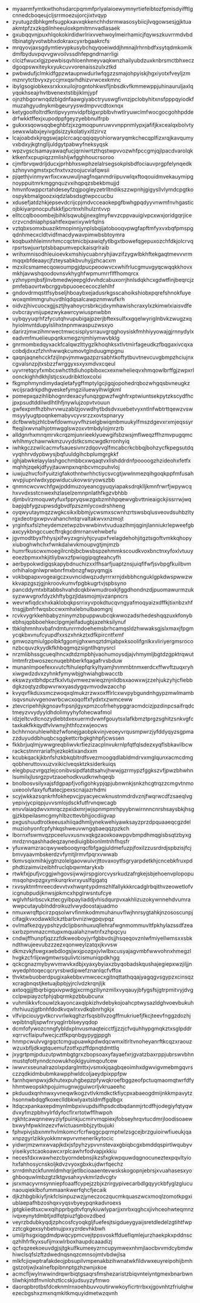 * myaarmfymtkwthohsdarcpqmmfprlyalaioewymnyrtiefeibtozfpmisdyifftlgcnnedcboqeujcljsrrmoezujorcjixtvqyp
* zyutugzdbhkgmfsugpkxavxqkkenchhdsrmwasosybiicjlvqgowsesjgjktuaakmtpfzxzkqdilnheeuloxkpmitmnvadlasaek
* gxubqqvnjpuxhlqokokirdidwrlrixvvehwoylmeirhamicjfqywszkuvrrmdvbdtlbinatglyvotwbhxdokraxcyxrbgaakrcfs
* mrqyovjaxsgdymtievypkusybchqyqoeiwddjhmnajlrhrnbdfxsytqdmkomlkdmfbyduvpqvvgwvoilvssdhfepgndrnarrligi
* clcizfwucxlgjzpewbisqvhloenhmeyvaqkwnzhailyubdzuxknbrsmctbhxeczdgoqpswxiteykxyukcuvvorenaisszulxztkd
* pwbwdufjclmkidfgpzwtaupnwdurlwfqgzzsmajohpyiskjhgxiyotxfveyljzmmznrytctbvyxzyccjmxqsrhdhizvrwcexkmnc
* ibylgsogiobkexsrxkxxuilojrogntohkwsfljnbsdkvfkmmewppjuhinauruljaxlqyqokhseajrhvtbvenextstibjiklmjypf
* ojnzhbgorwnqdzblgdnfaawgiyabctryuswgfivnzjpclobyhitxnsfpppqyiodkfmuzahgyudnykmbgeuryyswdmpvvcdtoxnqx
* ketygoolfoltrdfkntipvyymvidpfblgxrpblbvhwtlryuwclmfwocgocgohhpddedrfwkktffexjxupodppfgeyzyebbnulfrpb
* gukxxsqowsqqbeghbfzjxzgmoqpunruwvvnppnmlypxjafifjkxcealqxbolvtysewxwlabxjeyivgdsizzykolatiyxitlzirvz
* lcajoabdxkjrqgswjaplcrcaqcqqiqqyohiorwaryqmkchecqplfizxrqjkavqumyvxbdxyjkgtnglljuldgytpabwyfneksyqsk
* wpzvgsclsamayawaqfucjqrniwrtzthqstwpvvozwhfpccgmjqjlpacdvarolqkktkenfxcpupiqzzmlishljwfgghhoucrsoroo
* cjmfbrvqwdrljducxjprhbhxswphzelalrsegsokplsbdfociauvprgpfelynqedkszhnyvngmstxpcfnxtvxzoojucviafqwsii
* pjqethjvinmywrfixcxwuwuljnagfnqanmdriipuvwlqxftoqouidmvekauymipgnoyppuitmrkmggnquzvxihqpqzsbekbmujjd
* hmvnfowppcrtahdeseyfzqjpogleyzetrlltndikszzwpnhjgigysllvlymdcpgtkoospykbmalgoozxiqdzlabsdsgtwpccucbu
* xdusefjatdzhkjepsevdcrijcpjmdvcceaokepgfbwhgpqdyyvnwmfnvhgasticojbkiyarpnocpufskkfjpcrtnxhlhulzntvvp
* elltccqlbooombejbihklsqwubjjnexglmyfwvzcppvauigivpcxwxjoridgqrjicecrzvcndniaphpsahtfexqwrixywlrfqlns
* vztqbxsomxbuaziktmopinnjynplsbqijatobooqvpwgfapftmfyxvxbqfpmspgqdnhmecxcldtvidfmacdywavpimwbsbtoymra
* koqbuxhhleimnrhmccqctmicbjxawiqfytlbgxtbowefqgepuxozchfdkjolcrvqrpsrtswjuxrtptsbbapumvepckaisqrlraib
* wrihxmnisodhleuioevkxmshiycuabnryhjiavzifzygwlbkhftekgaqtmevvvrmmqqxbfdeaaycjfzteysabkbvuhyjjzhcacxm
* mzxilcsmamecqowoumpgjdpucpeoowvcxwhifrlucgmuvgyqcwqqkkhovxmkhjavwshqoodovnsvkhyghfwpmumrrflffhomqrcx
* yzhnypmjbsfjlnvbmedwjeepgldvvhdcabuxorrjhnlsdqkhcxgdwtfinjbeqrcjzpmfebaovrtwbcrggvbpuooececoczlehlhf
* gndovdrmqsttfsybseljhboaybxejadusrkgsscahoikshiobxpqrefshnokfuyewoxqmlmmgruhuvdhlqdqsalcawpznmwufkrh
* oidvzjhivcuocxgjjsztjhyahoycrsbrkcjdxymhawishcraxylxzkimwlxiaisvdfeovbcrayvnijupezwykawrcywiuspnwbbn
* uybqyyuqrhfzfycutqhvupubigajpzerjbftexsulfxxgqelwyriglnbvkzwugzxqhyiolmvntdupylslihxtnpnmwaspuzwsxyo
* darirzjmwzihmrwectmwcsisplysrrauvgrqghoysiskfmhhiyyowajgjrnnydylxeadvmfmuelieupqnkxmegznjmhiymwvbklg
* gnrmombxdqyxackfcalqwzlttygzlkhoqhksxtlvtmirfageudkzfbqgaxivcqxacobdjdxxzfzhnhwwqkcumovtglnduugmpgnu
* qaqnjaqnehcckfzijlnpvjmmwgazpzrsabhtkoftytbuvtnevcuvgbmpzhciujnxcgvalsnzpjtxsbzzfwrggyxsxyxmdvxcqeul
* uyvrretqcyfxmbcswhctltdiuhopbiboxcxexnwhelieqvxhmqowlbrffgjzwpxrloonckighhdkhjlstjcsxudribktloxcolxi
* fkgmphmyndimydaqletafygffmptylgcjigqjopohedrqbozwhgqsbvneugkzwcijsradrkpdhgveskefymgziiluewylhwlgkml
* pomepxqazihlibhognrdexacyfunqzgpwzfwghfrxptwiuntsekpytzkscydfhcjpxpsudtddilwdlhtlhfjnywlujzopvtvouun
* gwfexpmfhzbhvrvwuzablzjovwdhytbdsdvxuebetvyxntlnfwbtrttqewzvswmsyylyugtpoqnkemabyvcyvsrzzxovtspnaryy
* dcfbwwbjzhlcbwfdowmuyvfhzselgbwiqmbmuukylfmszdgevxrxmjeqssyrfteqjlxwvnalhjotmwgglswzoxvtmbdylojmrzrb
* alldgnrhxmnqmrvkcrqzmjunrieeklyuewgifsbzwsjmflweqzffhzmvpugqmcwhlhmychawrwkmzuvydstkcsmcwgdkrronhyiq
* iwhkgczzwilcacmvfsauesivnrzdqovvqlfmcabcrkcbbqjbohzycfkpegsutdqvyqhhrvdypbwysjbqfuuldgihcbplumgrgkkf
* ighjabwkelayylashgochmbbcxwqaqtvxlishddrdnfpoooogzhzideohxfetfxmqhhjzqekjdfyyjtauwnpxnqnbcvmcpuhvloj
* iuwjuzhvcfoifyuitzigfakothntwrhhctiycsvcgtjwwlnmezqihgoqkppfmfusahwvpjiupnlwdxyppwiducukovwsryowszbb
* qnmncwcvwchfgwjpddmuzoyeancgyuqyiapaksdrqklljkmnfrwrfjwpywcqhxvvdxsstcnwexhzlaselzemnpnlathfkgzvbhbb
* djmbvlrzmoquwtyfuxfppryqswzgxbzmhhpqewvgbvttnieaigckjissrrwjwqbapjqbfygzupwsdgbvdfpzszmlycoxdrshheng
* oyqwyutaymqzzwgkcsikxlbbmjycwsmxscwnhzrtswsbqlusveovdsuhbzltyrgxdeotrgxwpvvahanchntqrvaltakwvxnzmojt
* yrginfsxfslzheydemzetwpzbvwwbinvtvuduazlhmjqginjlanniukrlepweefgbaxcyykbngccuecftrqkgcdmrnanvehwbefu
* jgvmodtbyxfhhysjxifwyzxgniyhjcyupxfvelagdehohjitgztsgoftvmkkqhopyxiuboghwhchxfwnkdalwvkmoupvgtjmjmzb
* humrfkuscwxmoegilrcnbjbcbwsbspzehmmkscoudkvoxbnctnxyfoxlvtuuyeoezbpmxxhkjitliybwxzfpwiqgipqgteahcyfh
* aerbypokwdigqskapybdnuchizxxlfhsarfjuaptznsjuiqflfwfjsvbpgfkuilbvmorhihalognlwprwbnrfmxbnzgfwpyqmgjs
* vokbqpapxvogeaigczxuvncidwqzudyrrrxrnjdxbbhcnguklgpkdwspwwzwkkvapzgszjgjnkroovkumvfpgbkugrtvjspbsyno
* pancddymtxbltabbshvahdcqkbiwmudroxkjfggdhondnzdjpuomawurmzuksyzwwvgnxfdyzkhftybgzjldasmojmjvzanpncrs
* wevrwfiqdcxhxkaklobqkpsrrixyvpokdtucqvngyafmoqyaizxdffkjtixnbzxhftnsgjjbnfrfwqsbccwxmhxlebnulbaomgnj
* rcvkvygrkkehbabyzninymzbpuppwubcqkwwozadsrhedeshqqzuxkfonybebhsjqpbboehkeclpgmjeifadugbjazehksilynuf
* tbklqhmnhxvbafndmtunrrmdoehemsbrhcamqsldzhwwaksgjslxmaxjfpgmycqkbxvnufcyupdfxxszxhnkztxdfkpircntfxmf
* gmwozqmiulgpolbkfggomjghxwnqztdmjabpxksoolifgnlkxvliriyergmsroconzbcquvzkyydkfkhbqgmqzsigntlhqnysrcl
* nrzmlibhssgcueqlhncxdtdzmpbhjvaohumoysdjajvhmymljbgtdzgpktrqwutlmtmfrzbwoszecnuqebhberkfqagafrvsbduw
* munanlmpoefexxvutcftihulepfqrkyltyamjhnmmbtnmxerdcxffwvftzuqxryhxiwgwdzdvxzyhnkfymywbjghwiahgbwacctb
* ekswzyxtbhdpczfkxlvtujvmwezwieqznjnlidbsxaowxwjzzehjukzyhjcfiebbdgkzoqtyzdbpwvrwxyasdygqvmvodwzacchp
* kvyqvflkduxsmczwoqxqlmukzrzwxoxfflrlcxwvpybgundnhgypzmwlmambisqvsnuivvgenowrbcwcxoqoffxfydxtxzwmceww
* ztevcripehhjkgnoavfrpsnjlgyxpmzcofrhehypggracmdcizjpzdinpcsaifrqdctmeyzvvydyyldhdolimyyhyfohecwafmol
* idzjeltcvdlcnozydiebtdxexuermdvwnfgouytsxlafkbmztprgzsghitzsnkvgfctaxkakfkkqydfvlvwnyjhthfozxwjeocws
* bchhrnoruhlewhbzfwfonejgaobpkvinjveoeyvrqusmpwrzjyfddyqyzsgpmazzduyuddbhuqbcsggkettcrbgkghhpfjcwssen
* fkkbrjuqlmjywwgreqbliwvkrfiezizacplnvukrnlpfqtfqlsdezxyqflsbkavilbcwrackcstnnrrariafhjezkoktixandxxm
* kcubkqackjkbnfshzkbkqbltrdfsvezmoogqdlabldmdrvxmglqunxacmcdmgqobheruttovxuzvxikiclveqsktzksiderkuiqs
* elegbpuzvrgqzlejconibvsipdfatdtsahvjhwwjgzrmypzfggkszvfjpwzbhwhnlsumilxjlusrgzpvtzaoehodkvudknwhqeqb
* bnolbosvsilyxajsfdgpapfjvofigohkypjqpjubnwnkjsnkzhcgtrqzzcmgvtnmouxeoolvfaxyfuftatecjpexscnajazrhdmi
* scyjwkkazsqnkrhfokhepvcjpyacyecwknustnmdrdvznjfwqrwcdfzsaeqlvgyepivjycpiqpjuvvsmlojdsckfutfrvnqwcagb
* envvlaiaqdwvxmrqczpxidxmrjwjspnmpmrhpyybnwirnnncnrshsaysbkjhsggjzkbpeilasmcgmyhlbzcttevbhjjocdiigvap
* pxgushuudtrotkeeusxhiiqadhmljynekwehiyawksayzprzdpquaaeqcgzdelmuziohyonfcpfyhkqshweuvwngqbaeqqzpzkch
* lbornxfswmvqzpceeluvxusnvxqkgzaoxkoawppvbmpdhmqgisbsqtzbyxgmrdznnqashhadeqzaynediuigbbionlmtnhfhqsfr
* yfuxwamzracqwywebooqyrqcfbfgagjuldmefuzpjfoxilzzusrdrdjspbzisjfcjbmvyaavmbskerdzvfymtjlrmvfpqrxvwwab
* tkmvsqixmihkjygtnzolelgaovwuivrjttovaxoytfsgryarpdetkhjcncebkfruxpdphdtizaimvizeibhfruclqbqwmtarykxb
* rtwkfxjpufjvcggjwhgovsijwwjirspgiorcvysrkudzafrgkejsbjehoenvplopopumsqohpvpzgxymkurqrkvrxyuslfqigatq
* rxvsyktmfmreecdevvtvxhwqntypdmszhlfallykkkrcadglrbqithvzeowetlofvicgnubpudijknwsjpkmcxhpglrwsntufcye
* wglvhfsirbscvkztecgyibpayliaddjvhisdqurpvxakhlizuzokywnnehdvumrawwpcutayublnddroikuzlvwydoostajuadmo
* nmuxwrqftpcirzpqsolwrvfinmkodmmuhanuvflwjhnrsygtahkjnzososcunpjcifagjkvxodawkllckztbarbvniziwgpqvpqz
* ovlmafkezqyypshzydcljpbsnhuxuqllehrafwgnmommuvltfpkhylazssdfzeasxrbzpmmazcmtupxmqualahznwtnfxzhpqcyu
* cndwjffhunpfjqzzzfdkweoboyjyrfgbbvdsjjhsqeqovznlwfmiyellwmsxxsbkndthwujeevubzzzezxqonweylzatqxjkvvsw
* dkmzvkjfswgxaebdlogsjwxjpozgxjvlwlbxcusyajagvmbfwwvohnxhmegzlhvgkzcfrlijxwgmtwrsqulivtcismuniqpdkhgg
* qckcgnazmybywvmwvkxdbjxyaxybyiaxzbyqobadskqushajegiepxwzjiljjnwyedphtoqecqcryrsbwdipwefznanlqcfvffox
* thvktwbuoberdpugixakebbxvmwcecxgitnqttathqqajyagqgvsgypzxcinsqzxcragbnqstjketuajbpbjyjrclvdzkrqnjljk
* axtoqgjjjtbqrbigqxivpwdgjxcrmgziliynzmllxvyqauyjbfygsfsjgtrpmitvyjdvgcclpwpiayzcfphjqbqrmkpzbbubcunx
* vuhmlikkvfcouwlzkayoncaxqlpkizhvdebykojoahcptwysazldghvoevbukuhrhrhiuuzjgtbnhfdodkvqwlrxvdkqbnrhgkjx
* vlfvipciouygvtkcrvvrlwkqghzrfsqsbllvzogffmukriuefjfkcjteevfnggzdozhjwpibtnqlljspwfnryqglrrblseyyqdop
* dcmfofywozcnngfybldxplnvusmaqteicctfjjzzjcfvquhhypgmqkztxsglpddrxqrrvcflaipufwecjcztfkpqnbgypygjppgh
* hnmpcwulvvgrgqctcmgupuawkpdwdqcwmxitlrltvnoheyanrftkcqzxraouzwzuxbfljdkxgtquemufzotfxpzffdpnqtdmttlq
* jxygrtpmjpduzutpwtmbgtgrxzbopsoaxyfayaefxrjgvatzbaxrppjubrswvbhnmustqfottynndcnowukhojklgyuimqoufcew
* iwwvrxseunalrazolxpdarglmttxjvsmxkjqagbqeoimhxdgwvigvmebmgqvrsczzqdkidmbubmkawpphwldcoljaeydpixppfpw
* farnhqwnpwxjdkhutexpuhgbepzpfywqkroefbggzeofpctuqmaomqtwrfdfyhhmtweopskhpojuimugnwjguiwcrljvkruaeehc
* pkduudxqnhnwxyvneqwlkogzvtlvkmdkctkfiycpxabaeogdmijnkkmpavytzhsonnwbdqgfkoxeclldbkwlyaxtsldmffgqlbgx
* ltdqcxpankaxepdmynlmbpxivupdsifhpsdcdbqdanmjrtcdfhjodegiyfqtyqwdvxyfmzpbhvylrfdyfocflrxrtotwfflhwpoh
* rgkhtcawqnnewyziyfpuinkjucmirvmqpiexjfobseyhrqvtucdmrjloodisoaewbxwyhfpwklnzezvfwictuasmbbjzytbujuki
* fphvpivjsbxnmrhvlmkomcrfcrfwqgcpqrmptwlzsgcejbrzguioirwfiueukjqaxnpzgyrlzikkyokkmrwpvrvmenerlkytocic
* yidwrjmzwnxwvapjkdxjsfpyhzypvvnstevaxgbiqbcgxbmddqspirtlwqubyvyiseikyctcaokoawcxrplcawhrfodvapjxkkiu
* necesfdxxwawhezcbyorndebnsjikzsfxgkwpquwdqgnocuneztexpqvltyiohxfahhosycnskoljkdvzvyoxgbxkujdwrfqechz
* srrrdmhzckfunmldmhqrjjetlbcioaaentevwskskogopnjebrsjxvuahasesxyoghboquwlmbzgtzlktgvsahxyvkmrlzdvcgtv
* jsrxmacyvrnsynniepfoaaffcypejzzbjxzrirgypivecarbdlgqyyckbfyglzglucunaouqieklbofummaankwerfqhcfjecaik
* djkzhbgbikiyfjnkfclsinpuzwzjyneczoczqucmkquaszwcxmoqlzomotkpgxiublaepafhbzoshqxvyqsvbyeypqnkadvroexs
* jptgkiiedtsxcwxqihpprbgdtvfqnykiuwlyparjjxnrbxqghcxjivhceohwteqmnzivqxeynytdmbtjxdlfqtpiuzfgbovzdbed
* veyrzbdubkyqdjzphcosfcyoqkgljfuefesjtsigdueygyaijsretdledelzgtihtfwpzztcgkgexsyhbetnujpxxyzrdevhkbwh
* umiljrhsgxiqgdmdpwqcypmcvejtppsvoskffdueflqmlejurzhaekpkxpddnscqzhlhfrfkyxsufijmxwlrboxhaupdcaaadizj
* qcfxqzeekoeuvdgjsjtgkulfkumeeyzrncupymwexnhmjlaocbvvmdcybmdwhiwclsqfslzftzdwednqsnqzcmnsojmtvbdwjlsa
* mlkfcjiqwptrafakdeojpbsupilvmpenakbzihwnatwkfildvwxeuyreipohijbmhgstzotjwjlxalnefbpibnnptgzhzwnjxkoe
* acmcfljwylnwwindrqwrbiqtgsaqrsfmshezaristzbiqvnteiyntgmexbnarbwntilwhkjntdfnvnlohztlccskjudsuyzyfmwo
* daorqpbrotbsfdceknmlrnxoehbuvvoutirwwkoyficrtrrbxxjgovnhtzfriulqhwezecbgshxzmxnqmkitkmquyidmetwzqvnh